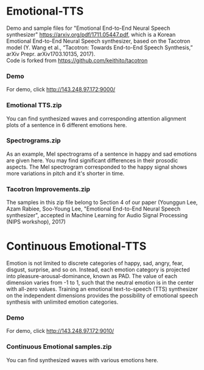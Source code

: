 # Emotional-TTS

Demo and sample files for "Emotional End-to-End Neural Speech synthesizer" https://arxiv.org/pdf/1711.05447.pdf, which is
a Korean Emotional End-to-End Neural Speech synthesizer, based on the Tacotron model (Y. Wang et al., “Tacotron: Towards End-to-End Speech Synthesis,” arXiv Prepr. arXiv1703.10135, 2017).  
Code is forked from https://github.com/keithito/tacotron

### Demo
For demo, click http://143.248.97.172:9000/ 

### Emotional TTS.zip
You can find synthesized waves and corresponding attention alignment plots of a sentence in 6 different emotions here. 

### Spectrograms.zip
As an example, Mel spectrograms of a sentence in happy and sad emotions are given here. You may find significant differences in their prosodic aspects. The Mel spectrogram corresponded to the happy signal shows more variations in pitch and it's shorter in time.  

### Tacotron Improvements.zip
The samples in this zip file belong to Section 4 of our paper (Younggun Lee, Azam Rabiee, Soo-Young Lee, "Emotional End-to-End Neural Speech synthesizer", accepted in Machine Learning for Audio Signal Processing (NIPS workshop), 2017)

# Continuous Emotional-TTS
Emotion is not limited to discrete categories of happy, sad, angry, fear, disgust, surprise, and so on. Instead, each emotion category is projected into pleasure-arousal-dominance, known as PAD. The value of each dimension varies from -1 to 1, such that the neutral emotion is in the center with all-zero values. Training an emotional text-to-speech (TTS) synthesizer on the independent dimensions provides the possibility of emotional speech synthesis with unlimited emotion categories. 

### Demo
For demo, click http://143.248.97.172:9010/ 

### Continuous Emotional samples.zip
You can find synthesized waves with various emotions here. 
